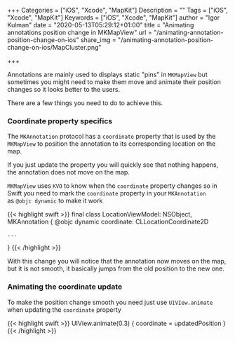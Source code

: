 +++
Categories = ["iOS", "Xcode", "MapKit"]
Description = ""
Tags = ["iOS", "Xcode", "MapKit"]
Keywords = ["iOS", "Xcode", "MapKit"]
author = "Igor Kulman"
date = "2020-05-13T05:29:12+01:00"
title = "Animating annotations position change in MKMapView"
url = "/animating-annotation-position-change-on-ios"
share_img = "/animating-annotation-position-change-on-ios/MapCluster.png"

+++

Annotations are mainly used to displays static "pins" in `MKMapView` but sometimes you might need to make them move and animate their position changes so it looks better to the users. 

There are a few things you need to do to achieve this.

### Coordinate property specifics

The `MKAnnotation` protocol has a `coordinate` property that is used by the `MKMapView` to position the annotation to its corresponding location on the map. 

If you just update the property you will quickly see that nothing happens, the annotation does not move on the map.

`MKMapView` uses `KVO` to know when the `coordinate` property changes so in Swift you need to mark the `coordinate` property in your `MKAnnotation` as `@objc dynamic` to make it work

{{< highlight swift >}}
final class LocationViewModel: NSObject, MKAnnotation {
    @objc dynamic coordinate: CLLocationCoordinate2D

    ...
}
{{< /highlight >}}

With this change you will notice that the annotation now moves on the map, but it is not smooth, it basically jumps from the old position to the new one.

### Animating the coordinate update

To make the position change smooth you need just use `UIVIew.animate` when updating the `coordinate` property

{{< highlight swift >}}
UIView.animate(0.3) {
    coordinate = updatedPosition
}
{{< /highlight >}}
 